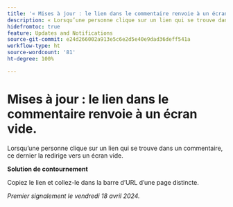 ```yaml
---
title: '« Mises à jour : le lien dans le commentaire renvoie à un écran vide. »'
description: « Lorsqu’une personne clique sur un lien qui se trouve dans un commentaire, ce dernier la redirige vers un écran vide. Une solution de contournement est disponible. »
hidefromtoc: true
feature: Updates and Notifications
source-git-commit: e24d266002a913e5c6e2d5e40e9dad36deff541a
workflow-type: ht
source-wordcount: '81'
ht-degree: 100%

---
```



# Mises à jour : le lien dans le commentaire renvoie à un écran vide.

<!--

>[!NOTE]
>
>This issue was fixed on April 25, 2024.

-->

Lorsqu’une personne clique sur un lien qui se trouve dans un commentaire, ce dernier la redirige vers un écran vide.

**Solution de contournement**

Copiez le lien et collez-le dans la barre d’URL d’une page distincte.

_Premier signalement le vendredi 18 avril 2024._


